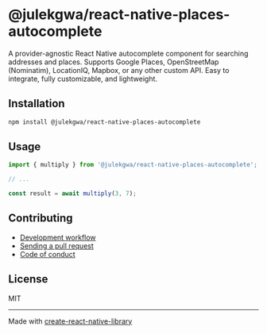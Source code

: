 # @julekgwa/react-native-places-autocomplete

A provider-agnostic React Native autocomplete component for searching addresses and places. Supports Google Places, OpenStreetMap (Nominatim), LocationIQ, Mapbox, or any other custom API. Easy to integrate, fully customizable, and lightweight.

## Installation


```sh
npm install @julekgwa/react-native-places-autocomplete
```


## Usage


```js
import { multiply } from '@julekgwa/react-native-places-autocomplete';

// ...

const result = await multiply(3, 7);
```


## Contributing

- [Development workflow](CONTRIBUTING.md#development-workflow)
- [Sending a pull request](CONTRIBUTING.md#sending-a-pull-request)
- [Code of conduct](CODE_OF_CONDUCT.md)

## License

MIT

---

Made with [create-react-native-library](https://github.com/callstack/react-native-builder-bob)
